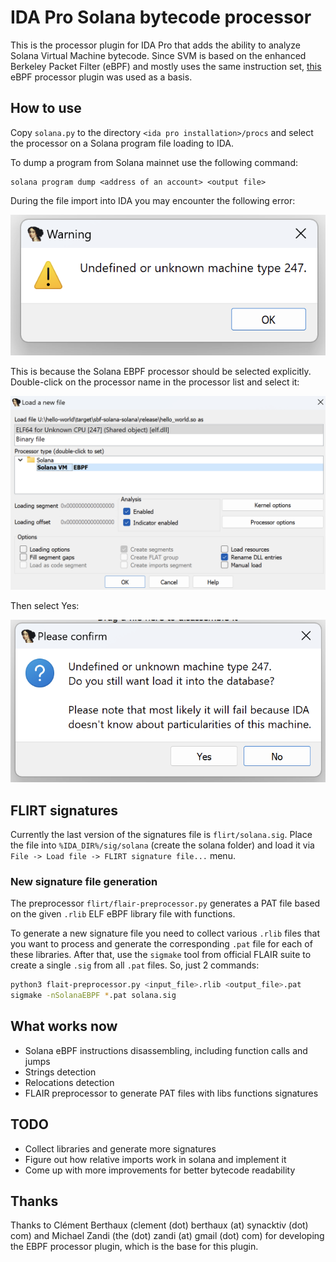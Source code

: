 # IDA Pro Solana bytecode processor

This is the processor plugin for IDA Pro that adds the ability to analyze Solana Virtual Machine bytecode. Since SVM is based on the enhanced Berkeley Packet Filter (eBPF) and mostly uses the same instruction set, [this](https://github.com/zandi/eBPF_processor) eBPF processor plugin was used as a basis.

## How to use

Copy `solana.py` to the directory `<ida pro installation>/procs` and select the processor on a Solana program file loading to IDA.

To dump a program from Solana mainnet use the following command:

```
solana program dump <address of an account> <output file>
```

During the file import into IDA you may encounter the following error:

![](./img/1.png)

This is because the Solana EBPF processor should be selected explicitly. Double-click on the processor name in the processor list and select it:

![](./img/2.png)

Then select Yes:

![](./img/3.png)


## FLIRT signatures

Currently the last version of the signatures file is `flirt/solana.sig`. Place the file into `%IDA_DIR%/sig/solana` (create the solana folder) and load it via `File -> Load file -> FLIRT signature file...` menu.

### New signature file generation

The preprocessor `flirt/flair-preprocessor.py` generates a PAT file based on the given `.rlib` ELF eBPF library file with functions.

To generate a new signature file you need to collect various `.rlib` files that you want to process and generate the corresponding `.pat` file for each of these libraries. After that, use the `sigmake` tool from official FLAIR suite to create a single `.sig` from all `.pat` files. So, just 2 commands:

```bash
python3 flait-preprocessor.py <input_file>.rlib <output_file>.pat
sigmake -nSolanaEBPF *.pat solana.sig
```

## What works now

* Solana eBPF instructions disassembling, including function calls and jumps
* Strings detection
* Relocations detection
* FLAIR preprocessor to generate PAT files with libs functions signatures

## TODO

* Collect libraries and generate more signatures
* Figure out how relative imports work in solana and implement it
* Come up with more improvements for better bytecode readability

## Thanks

Thanks to Clément Berthaux (clement (dot) berthaux (at) synacktiv (dot) com) and Michael Zandi (the (dot) zandi (at) gmail (dot) com) for developing the EBPF processor plugin, which is the base for this plugin.